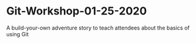 # Git-Workshop-01-25-2020
A build-your-own adventure story to teach attendees about the basics of using Git
